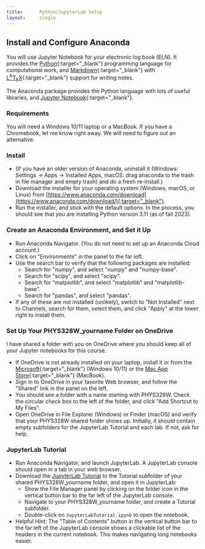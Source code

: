 ```yaml
---
title:      Python/JupyterLab Setup
layout:     single
---
```

## Install and Configure Anaconda

You will use Jupyter Notebook for your electronic log book (ELN). It provides the [Python](https://www.python.org){:target="_blank"} programming language for computational work, and [Markdown](https://daringfireball.net/projects/markdown){:target="_blank"} with [L<SUP>A</SUP>T<SUB>E</SUB>X](https://www.latex-project.org){:target="_blank"} support for writing notes.

The Anaconda package provides the Python language with lots of useful libraries, and [Jupyter Notebook](https://jupyter.org){:target="_blank"}.

### Requirements

You will need a Windows 10/11 laptop or a MacBook. If you have a Chromebook, let me know right away. We will need to figure out an alternative.

### Install

- (If you have an older version of Anaconda, uninstall it (Windows: Settings -> Apps -> Installed Apps, macOS: drag anaconda to the trash in file manager and empty trash) and do a fresh re-install.) 
- Download the installer for your operating system (Windows, macOS, or Linux) from [https://www.anaconda.com/download](https://www.anaconda.com/download/){:target="_blank"}. 
- Run the installer, and stick with the default options. In the process, you should see that you are installing Python version 3.11 (as of fall 2023).

### Create an Anaconda Environment, and Set it Up

- Run Anaconda Navigator. (You do not need to set up an Anaconda Cloud account.)
- Click on "Environments" in the panel to the far left.
- Use the search bar to verify that the following packages are installed:
  - Search for "numpy", and select "numpy" and "numpy-base".
  - Search for "scipy", and select "scipy".
  - Search for "matplotlib", and select "matplotlib" and "matplotlib-base".
  - Search for "pandas", and select  "pandas".
- If any of these are not installed (unlikely), switch to "Not Installed" next to Channels, search for them, select them, and click "Apply" at the lower right to install them.

### Set Up Your PHYS328W_yourname Folder on OneDrive

I have shared a folder with you on OneDrive where you should keep all of your Jupyter notebooks for this course.

- If OneDrive is not already installed on your laptop, install it or from the [Microsoft](https://www.microsoft.com/en-us/microsoft-365/onedrive/download){:target="_blank"} (Windows 10/11) or the [Mac App Store](https://apps.apple.com/us/app/onedrive/id823766827?mt=12){:target="_blank"} (MacBook).
- Sign in to OneDrive in your favorite Web browser, and follow the "Shared" link in the panel on the left.
- You should see a folder with a name starting with PHYS328W. Check the circular check box to the left of the folder, and click "Add Shortcut to My Files".
- Open OneDrive in File Explorer (Windows) or Finder (macOS) and verify that your PHYS328W shared folder shows up. Initially, it should contain empty subfolders for the JupyterLab Tutorial and each lab. If not, ask for help.

### JupyterLab Tutorial

- Run Anaconda Navigator, and launch JupyterLab.  A JupyterLab console should open in a tab in your web browser.
- Download the [JupyterLab Tutorial](JupyterLabTutorial.ipynb) to the Tutorial subfolder of your shared PHYS328W_yourname folder, and open it in JupyterLab:
  - Show the File Manager panel by clicking on the folder icon in the vertical button bar to the far left of the JupyterLab console. 
  - Navigate to your PHYS328W_yourname folder, and create a Tutorial subfolder.
  - Double-click on `JupyterLabTutorial.ipynb` to open the notebook. 
- Helpful Hint: The "Table of Contents" button in the vertical button bar to the far left of the JupyterLab console shows a clickable list of the headers in the current notebook. This makes navigating long notebooks easier. 